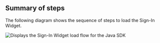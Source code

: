 ## Summary of steps

The following diagram shows the sequence of steps to load the Sign-In Widget.

<div class="common-image-format">

![Displays the Sign-In Widget load flow for the Java SDK](/img/oie-embedded-sdk/oie-embedded-widget-use-case-load-java.png)

</div>

